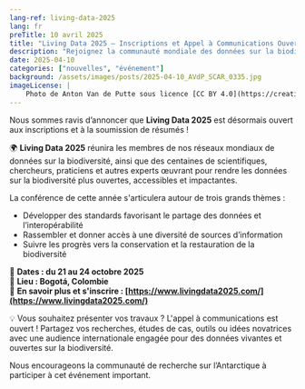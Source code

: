 ```yaml
---
lang-ref: living-data-2025
lang: fr
preTitle: 10 avril 2025
title: "Living Data 2025 – Inscriptions et Appel à Communications Ouverts !"
description: "Rejoignez la communauté mondiale des données sur la biodiversité — les inscriptions et l’appel à communications pour Living Data 2025 sont ouverts !"
date: 2025-04-10
categories: ["nouvelles", "événement"]
background: /assets/images/posts/2025-04-10_AVdP_SCAR_0335.jpg
imageLicense: |
    Photo de Anton Van de Putte sous licence [CC BY 4.0](https://creativecommons.org/licenses/by/4.0/)
---
```


Nous sommes ravis d’annoncer que **Living Data 2025** est désormais ouvert aux inscriptions et à la soumission de résumés !

🌍 **Living Data 2025** réunira les membres de nos réseaux mondiaux de données sur la biodiversité, ainsi que des centaines de scientifiques, chercheurs, praticiens et autres experts œuvrant pour rendre les données sur la biodiversité plus ouvertes, accessibles et impactantes.

La conférence de cette année s'articulera autour de trois grands thèmes :

- Développer des standards favorisant le partage des données et l’interopérabilité  
- Rassembler et donner accès à une diversité de sources d’information  
- Suivre les progrès vers la conservation et la restauration de la biodiversité  

📅 **Dates : du 21 au 24 octobre 2025**  
📍 **Lieu : Bogotá, Colombie**  
🔗 **En savoir plus et s'inscrire : [https://www.livingdata2025.com/](https://www.livingdata2025.com/)**

💡 Vous souhaitez présenter vos travaux ? L'appel à communications est ouvert ! Partagez vos recherches, études de cas, outils ou idées novatrices avec une audience internationale engagée pour des données vivantes et ouvertes sur la biodiversité.

Nous encourageons la communauté de recherche sur l’Antarctique à participer à cet événement important.
